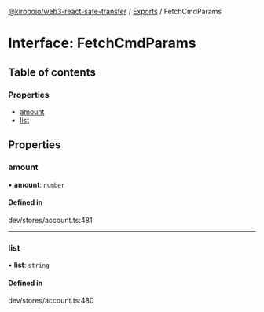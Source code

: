 [@kiroboio/web3-react-safe-transfer](../README.md) / [Exports](../modules.md) / FetchCmdParams

# Interface: FetchCmdParams

## Table of contents

### Properties

- [amount](FetchCmdParams.md#amount)
- [list](FetchCmdParams.md#list)

## Properties

### amount

• **amount**: `number`

#### Defined in

dev/stores/account.ts:481

___

### list

• **list**: `string`

#### Defined in

dev/stores/account.ts:480
